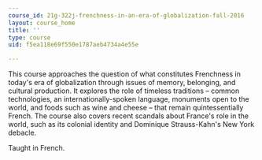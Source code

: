 ```yaml
---
course_id: 21g-322j-frenchness-in-an-era-of-globalization-fall-2016
layout: course_home
title: ''
type: course
uid: f5ea118e69f550e1787aeb4734a4e55e

---
```

This course approaches the question of what constitutes Frenchness in today's era of globalization through issues of memory, belonging, and cultural production. It explores the role of timeless traditions – common technologies, an internationally-spoken language, monuments open to the world, and foods such as wine and cheese – that remain quintessentially French. The course also covers recent scandals about France's role in the world, such as its colonial identity and Dominique Strauss-Kahn's New York debacle.

Taught in French.
